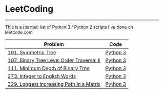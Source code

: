 # LeetCoding
-----------------------
This is a (partial) list of Python 3 / Python 2 scripts I've done on leetcode.com

|     Problem           |      Code      |
|-----------------|---------------|
| [101. Symmetric Tree](https://leetcode.com/problems/symmetric-tree/) |   [Python 3](101_Symmetric_Tree.py) |
|[107. Binary Tree Level Order Traversal II](https://leetcode.com/problems/binary-tree-level-order-traversal-ii)  |[Python 3](107_Binary_Tree_Level_Order_Traversal_II.py) |
| [111. Minimum Depth of Binary Tree](https://leetcode.com/problems/minimum-depth-of-binary-tree) | [Python 3](111_Minimum_Depth_of_Binary_Tree.py) |
| [273.	Integer to English Words](https://leetcode.com/problems/integer-to-english-words/) | [Python 3](273_Integer_to_English_Words.py) |
| [329. Longest Increasing Path in a Matrix ](https://leetcode.com/problems/longest-increasing-path-in-a-matrix) | [Python 3](329_Longest_Increasing_Path_in_a_Matrix.py)|

